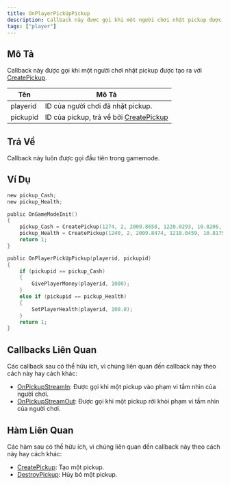 ```yaml
---
title: OnPlayerPickUpPickup
description: Callback này được gọi khi một người chơi nhặt pickup được tạo ra với CreatePickup.
tags: ["player"]
---
```


## Mô Tả

Callback này được gọi khi một người chơi nhặt pickup được tạo ra với [CreatePickup](../functions/CreatePickup).

| Tên      | Mô Tả                                                      |
| -------- | ---------------------------------------------------------- |
| playerid | ID của người chơi đã nhặt pickup.                         |
| pickupid | ID của pickup, trả về bởi [CreatePickup](../functions/CreatePickup) |

## Trả Về

Callback này luôn được gọi đầu tiên trong gamemode.

## Ví Dụ

```c
new pickup_Cash;
new pickup_Health;

public OnGameModeInit()
{
    pickup_Cash = CreatePickup(1274, 2, 2009.8658, 1220.0293, 10.8206, -1);
    pickup_Health = CreatePickup(1240, 2, 2009.8474, 1218.0459, 10.8175, -1);
    return 1;
}

public OnPlayerPickUpPickup(playerid, pickupid)
{
    if (pickupid == pickup_Cash)
    {
        GivePlayerMoney(playerid, 1000);
    }
    else if (pickupid == pickup_Health)
    {
        SetPlayerHealth(playerid, 100.0);
    }
    return 1;
}
```

## Callbacks Liên Quan

Các callback sau có thể hữu ích, vì chúng liên quan đến callback này theo cách này hay cách khác:

- [OnPickupStreamIn](OnPickupStreamIn): Được gọi khi một pickup vào phạm vi tầm nhìn của người chơi.
- [OnPickupStreamOut](OnPickupStreamOut): Được gọi khi một pickup rời khỏi phạm vi tầm nhìn của người chơi.

## Hàm Liên Quan

Các hàm sau có thể hữu ích, vì chúng liên quan đến callback này theo cách này hay cách khác:

- [CreatePickup](../functions/CreatePickup): Tạo một pickup.
- [DestroyPickup](../functions/DestroyPickup): Hủy bỏ một pickup.